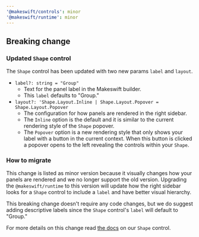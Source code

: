 ```yaml
---
'@makeswift/controls': minor
'@makeswift/runtime': minor
---
```


## Breaking change

### Updated `Shape` control

The `Shape` control has been updated with two new params `label` and `layout`.

- `label?: string = "Group"`
  - Text for the panel label in the Makeswift builder.
  - This `label` defaults to "Group."
- `layout?: 'Shape.Layout.Inline | Shape.Layout.Popover = Shape.Layout.Popover`
  - The configuration for how panels are rendered in the right sidebar.
  - The `Inline` option is the default and it is similar to the current rendering style of the `Shape` popover.
  - The `Popover` option is a new rendering style that only shows your label with a button in the current context. When this button is clicked a popover opens to the left revealing the controls within your `Shape`.

### How to migrate

This change is listed as minor version because it visually changes how your panels are rendered and we no longer support the old version. Upgrading the `@makeswift/runtime` to this version will update how the right sidebar looks for a `Shape` control to include a `label` and have better visual hierarchy.

This breaking change doesn't require any code changes, but we do suggest adding descriptive labels since the `Shape` control's `label` will default to "Group."

For more details on this change read [the docs](https://docs.makeswift.com/developer/reference/controls/shape) on our `Shape` control.
